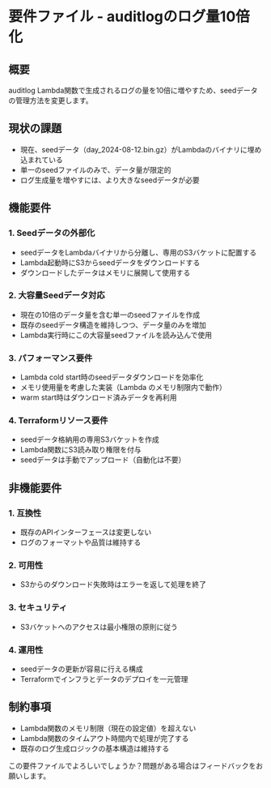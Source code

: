 # 要件ファイル - auditlogのログ量10倍化

## 概要
auditlog Lambda関数で生成されるログの量を10倍に増やすため、seedデータの管理方法を変更します。

## 現状の課題
- 現在、seedデータ（day_2024-08-12.bin.gz）がLambdaのバイナリに埋め込まれている
- 単一のseedファイルのみで、データ量が限定的
- ログ生成量を増やすには、より大きなseedデータが必要

## 機能要件

### 1. Seedデータの外部化
- seedデータをLambdaバイナリから分離し、専用のS3バケットに配置する
- Lambda起動時にS3からseedデータをダウンロードする
- ダウンロードしたデータはメモリに展開して使用する

### 2. 大容量Seedデータ対応
- 現在の10倍のデータ量を含む単一のseedファイルを作成
- 既存のseedデータ構造を維持しつつ、データ量のみを増加
- Lambda実行時にこの大容量seedファイルを読み込んで使用

### 3. パフォーマンス要件
- Lambda cold start時のseedデータダウンロードを効率化
- メモリ使用量を考慮した実装（Lambda のメモリ制限内で動作）
- warm start時はダウンロード済みデータを再利用

### 4. Terraformリソース要件
- seedデータ格納用の専用S3バケットを作成
- Lambda関数にS3読み取り権限を付与
- seedデータは手動でアップロード（自動化は不要）

## 非機能要件

### 1. 互換性
- 既存のAPIインターフェースは変更しない
- ログのフォーマットや品質は維持する

### 2. 可用性
- S3からのダウンロード失敗時はエラーを返して処理を終了

### 3. セキュリティ
- S3バケットへのアクセスは最小権限の原則に従う

### 4. 運用性
- seedデータの更新が容易に行える構成
- Terraformでインフラとデータのデプロイを一元管理

## 制約事項
- Lambda関数のメモリ制限（現在の設定値）を超えない
- Lambda関数のタイムアウト時間内で処理が完了する
- 既存のログ生成ロジックの基本構造は維持する

この要件ファイルでよろしいでしょうか？問題がある場合はフィードバックをお願いします。
